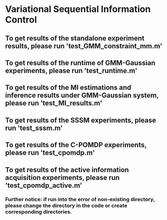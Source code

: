# Variational Sequential Information Control
## To get results of the standalone experiment results, please run 'test_GMM_constraint_mm.m'
## To get results of the runtime of GMM-Gaussian experiments, please run 'test_runtime.m'
## To get results of the MI estimations and inference results under GMM-Gaussian system, please run 'test_MI_results.m'
## To get results of the SSSM experiments, please run 'test_sssm.m'
## To get results of the C-POMDP experiments, please run 'test_cpomdp.m'
## To get results of the active information acquisition experiments, please run 'test_cpomdp_active.m'
### Further notice: if run into the error of non-existing directory, please change the directory in the code or create corresponding directories.